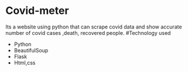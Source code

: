 # Covid-meter
Its a website using python that can scrape covid data and show accurate  number of covid cases ,death, recovered people.
#Technology used 
- Python
- BeautifulSoup
- Flask
- Html,css
